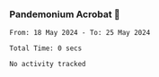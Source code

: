 ### Pandemonium Acrobat 🤸

<!--START_SECTION:waka-->

```all_time
From: 18 May 2024 - To: 25 May 2024

Total Time: 0 secs

No activity tracked
```

<!--END_SECTION:waka-->
